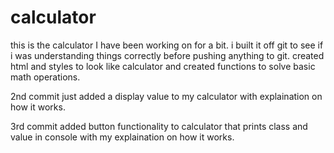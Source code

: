 # calculator

this is the calculator I have been working on for a bit. i built it off git to see if i was understanding things correctly before pushing anything to git. created  html and styles to look like calculator and created functions to solve basic math operations.

2nd commit just added a display value to my calculator with explaination on how it works.

3rd commit added button functionality to calculator that prints class and value in console with my explaination on how it works.
